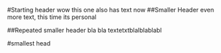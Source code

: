 #Starting header
wow this one also has text now
##Smaller Header
even more text, this time its personal



##Repeated smaller header
bla bla textetxtblalblablabl

#smallest head
